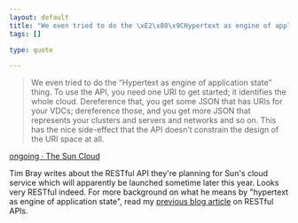 ```yaml
--- 
layout: default
title: "We even tried to do the \xE2\x80\x9CHypertext as engine of application state\xE2\x80\x9D thing. To use ..."
tags: []

type: quote

---
```

> We even tried to do the “Hypertext as engine of application state” thing. To use the API, you need one URI to get started; it identifies the whole cloud. Dereference that, you get some JSON that has URIs for your VDCs; dereference those, and you get more JSON that represents your clusters and servers and networks and so on. This has the nice side-effect that the API doesn’t constrain the design of the URI space at all.

<a href="http://www.tbray.org/ongoing/When/200x/2009/03/16/Sun-Cloud">ongoing · The Sun Cloud</a>

Tim Bray writes about the RESTful API they're planning for Sun's cloud service which will apparently be launched sometime later this year. Looks very RESTful indeed. For more background on what he means by "hypertext as engine of application state", read my [previous blog article](http://blog.poundbang.in/post/83751659/why-is-rest-named-so-cryptically) on RESTful APIs.

